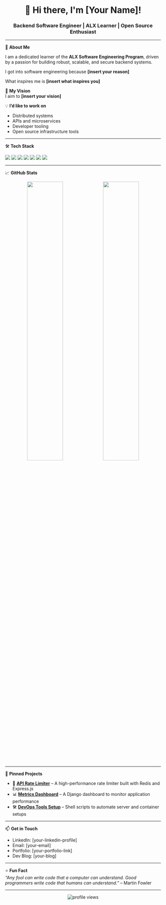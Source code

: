 <h1 align="center">👋 Hi there, I'm [Your Name]!</h1>
<h3 align="center">Backend Software Engineer | ALX Learner | Open Source Enthusiast</h3>

---

🌟 **About Me**

I am a dedicated learner of the **ALX Software Engineering Program**, driven by a passion for building robust, scalable, and secure backend systems.

I got into software engineering because **[insert your reason]**

What inspires me is **[insert what inspires you]**

🚀 **My Vision**  
I aim to **[insert your vision]**

💡 **I’d like to work on**  
- Distributed systems  
- APIs and microservices  
- Developer tooling  
- Open source infrastructure tools  

---

🛠️ **Tech Stack**

<p>
  <img src="https://img.shields.io/badge/Language-Python-blue" />
  <img src="https://img.shields.io/badge/Language-JavaScript-yellow" />
  <img src="https://img.shields.io/badge/Framework-Django-green" />
  <img src="https://img.shields.io/badge/Framework-Node.js-brightgreen" />
  <img src="https://img.shields.io/badge/Database-PostgreSQL-blueviolet" />
  <img src="https://img.shields.io/badge/Tools-Git-informational" />
  <img src="https://img.shields.io/badge/CI/CD-GitHub_Actions-blue" />
</p>

---

📈 **GitHub Stats**

<p align="center">
  <img src="https://github-readme-stats.vercel.app/api?username=[your-username]&show_icons=true&theme=radical" width="48%"/>
  <img src="https://github-readme-streak-stats.herokuapp.com?user=[your-username]&theme=radical&date_format=M%20j%5B%2C%20Y%5D" width="48%"/>
</p>

---

📂 **Pinned Projects**

- 🔧 [**API Rate Limiter**](https://github.com/[your-username]/api-rate-limiter) – A high-performance rate limiter built with Redis and Express.js  
- 📊 [**Metrics Dashboard**](https://github.com/[your-username]/metrics-dashboard) – A Django dashboard to monitor application performance  
- 🛠️ [**DevOps Tools Setup**](https://github.com/[your-username]/devops-scripts) – Shell scripts to automate server and container setups  

---

📫 **Get in Touch**

- LinkedIn: [your-linkedin-profile]  
- Email: [your-email]  
- Portfolio: [your-portfolio-link]  
- Dev Blog: [your-blog]  

---

⭐ **Fun Fact**  
_“Any fool can write code that a computer can understand. Good programmers write code that humans can understand.”_ – Martin Fowler

---

<p align="center">
  <img src="https://komarev.com/ghpvc/?username=[your-username]&label=Profile%20views&color=0e75b6&style=flat" alt="profile views" />
</p>
